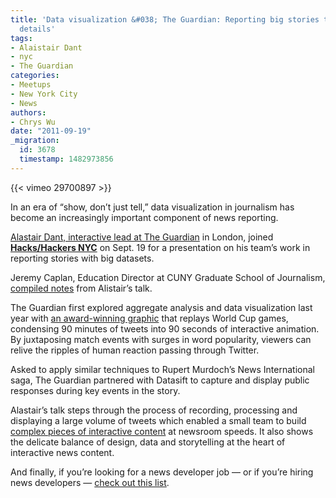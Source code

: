 ```yaml
---
title: 'Data visualization &#038; The Guardian: Reporting big stories through small
  details'
tags:
- Alaistair Dant
- nyc
- The Guardian
categories:
- Meetups
- New York City
- News
authors:
- Chrys Wu
date: "2011-09-19"
_migration:
  id: 3678
  timestamp: 1482973856
---
```


{{< vimeo 29700897 >}}

In an era of &#8220;show, don&#8217;t just tell,&#8221; data visualization in journalism has become an increasingly important component of news reporting.

[Alastair Dant, interactive lead at The Guardian][1] in London, joined [**Hacks/Hackers NYC**][2] on Sept. 19 for a presentation on his team&#8217;s work in reporting stories with big datasets.

Jeremy Caplan, Education Director at CUNY Graduate School of Journalism, [compiled notes][3] from Alistair&#8217;s talk.

The Guardian first explored aggregate analysis and data visualization last year with [an award-winning graphic][4] that replays World Cup games, condensing 90 minutes of tweets into 90 seconds of interactive animation. By juxtaposing match events with surges in word popularity, viewers can relive the ripples of human reaction passing through Twitter.

Asked to apply similar techniques to Rupert Murdoch&#8217;s News International saga, The Guardian partnered with Datasift to capture and display public responses during key events in the story.

Alastair&#8217;s talk steps through the process of recording, processing and displaying a large volume of tweets which enabled a small team to build [complex pieces of interactive content][5] at newsroom speeds. It also shows the delicate balance of design, data and storytelling at the heart of interactive news content.

And finally, if you&#8217;re looking for a news developer job &mdash; or if you&#8217;re hiring news developers &mdash; [check out this list][6].

 [1]: http://www.guardian.co.uk/profile/alastair-dant
 [2]: http://meetupnyc.hackshackers.com
 [3]: http://j.mp/pTZfcI
 [4]: http://www.guardian.co.uk/football/world-cup-match-replay
 [5]: http://www.guardian.co.uk/media/interactive/2011/jul/19/rupert-murdoch-twitter-pie
 [6]: http://j.mp/pl1uHK